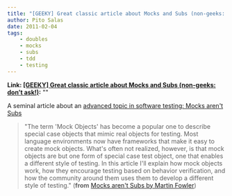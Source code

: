 ```yaml
---
title: "[GEEKY] Great classic article about Mocks and Subs (non-geeks: don’t ask!)"
author: Pito Salas
date: 2011-02-04
tags:
    - doubles
    - mocks
    - subs
    - tdd
    - testing
---
```


**Link: [[GEEKY] Great classic article about Mocks and Subs (non-geeks: don’t ask!)](None):** ""

A seminal article about an [advanced topic in software testing: Mocks aren't
Subs](<http://martinfowler.com/articles/mocksArentStubs.html>)

> "The term 'Mock Objects' has become a popular one to describe special case
> objects that mimic real objects for testing. Most language environments now
> have frameworks that make it easy to create mock objects. What's often not
> realized, however, is that mock objects are but one form of special case
> test object, one that enables a different style of testing. In this article
> I'll explain how mock objects work, how they encourage testing based on
> behavior verification, and how the community around them uses them to
> develop a different style of testing." (**from** [Mocks aren't Subs by
> Martin Fowler](<http://martinfowler.com/articles/mocksArentStubs.html>))


